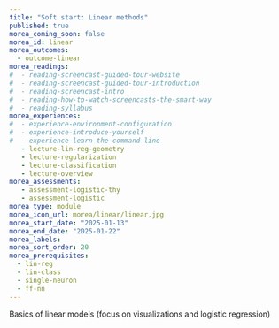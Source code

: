 ```yaml
---
title: "Soft start: Linear methods"
published: true
morea_coming_soon: false
morea_id: linear
morea_outcomes:
  - outcome-linear
morea_readings:
#  - reading-screencast-guided-tour-website
#  - reading-screencast-guided-tour-introduction
#  - reading-screencast-intro
#  - reading-how-to-watch-screencasts-the-smart-way
#  - reading-syllabus
morea_experiences:
#  - experience-environment-configuration
#  - experience-introduce-yourself
#  - experience-learn-the-command-line
   - lecture-lin-reg-geometry
   - lecture-regularization
   - lecture-classification
   - lecture-overview
morea_assessments:
   - assessment-logistic-thy
   - assessment-logistic
morea_type: module
morea_icon_url: morea/linear/linear.jpg
morea_start_date: "2025-01-13"
morea_end_date: "2025-01-22"
morea_labels:
morea_sort_order: 20
morea_prerequisites:
  - lin-reg
  - lin-class
  - single-neuron
  - ff-nn
---
```


Basics of linear models (focus on visualizations and logistic regression)



